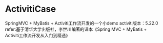 # ActivitiCase
SpringMVC + MyBatis + Activiti工作流开发的一个小demo
activiti版本：5.22.0
refer:基于清华大学出版社，李世川编著的课本《Spring MVC + MyBatis + Activiti工作流开发从入门到精通》

